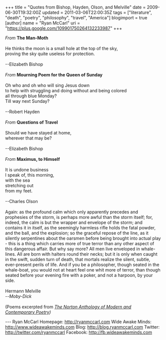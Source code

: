 +++
title = "Quotes from Bishop, Hayden, Olson, and Melville"
date = 2009-06-30T19:32:00Z
updated = 2011-03-06T22:00:35Z
tags = ["literature", "death", "poetry", "philosophy", "travel", "America"]
blogimport = true
[author]
	name = "Ryan McCarl"
	uri = "https://plus.google.com/109901750264132233987"
+++

<em>From</em> <strong>The Man-Moth</strong><br /><br />He thinks the moon is a small hole at the top of the sky,<br />proving the sky quite useless for protection.<br /><br />--Elizabeth Bishop<br /><br /><em>From</em> <strong>Mourning Poem for the Queen of Sunday</strong><br /><br />Oh who and oh who will sing Jesus down<br />to help with struggling and doing without and being colored<br />all through blue Monday?<br />Till way next Sunday?<br /><br />--Robert Hayden<br /><br /><em>From</em> <strong>Questions of Travel</strong><br /><br />Should we have stayed at home,<br />wherever that may be?<br /><br />--Elizabeth Bishop<br /><br /><em>From</em> <strong>Maximus, to Himself</strong><br /><br />It is undone business<br />I speak of, this morning,<br />with the sea<br />stretching out<br />from my feet.<br /><br />--Charles Olson<br /><br />Again: as the profound calm which only apparently precedes and prophesies of the storm, is perhaps more awful than the storm itself; for, indeed, the calm is but the wrapper and envelope of the storm; and contains it in itself, as the seemingly harmless rifle holds the fatal powder, and the ball, and the explosion; so the graceful repose of the line, as it silently serpentines about the oarsmen before being brought into actual play - this is a thing which carries more of true terror than any other aspect of this dangerous affair. But why say more? All men live enveloped in whale-lines. All are born with halters round their necks; but it is only when caught in the swift, sudden turn of death, that mortals realize the silent, subtle, ever-present perils of life. And if you be a philosopher, though seated in the whale-boat, you would not at heart feel one whit more of terror, than though seated before your evening fire with a poker, and not a harpoon, by your side.<br /><br />Hermann Melville<br />--<em>Moby-Dick</em><br /><br />(Poems excerpted from <em><a href="http://www.amazon.com/Norton-Anthology-Modern-Contemporary-Poetry/dp/039332429X">The Norton Anthology of Modern and Contemporary Poetry</a>)</em><div class="blogger-post-footer">---
Ryan McCarl
Homepage: http://ryanmccarl.com
Wide Awake Minds: http://www.wideawakeminds.com
Blog: http://blog.ryanmccarl.com
Twitter: http://twitter.com/ryanmccarl
Facebook: http://fb.wideawakeminds.com</div>
